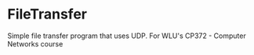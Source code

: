 # FileTransfer
Simple file transfer program that uses UDP. For WLU's CP372 - Computer Networks course
